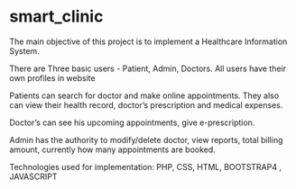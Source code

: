 # smart_clinic

The main objective of this project is to implement a Healthcare Information System.

There are Three basic users - Patient, Admin, Doctors. All users have their own profiles in website

Patients can search for doctor and make online appointments. They also can view their health record, doctor’s prescription and medical expenses.

Doctor’s can see his upcoming  appointments, give e-prescription.

Admin has the authority to modify/delete doctor, view reports, total billing amount, currently how many appointments are booked.


Technologies used for implementation: PHP, CSS, HTML, BOOTSTRAP4 , JAVASCRIPT
